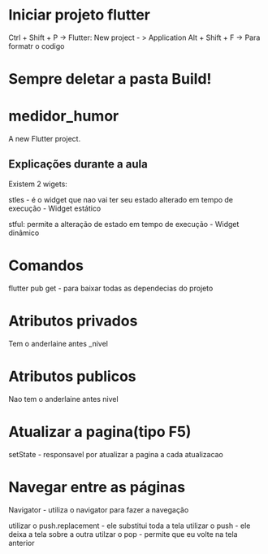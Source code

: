 # Iniciar projeto flutter
Ctrl + Shift + P -> Flutter: New project - > Application
Alt + Shift + F -> Para formatr o codigo

# Sempre deletar a pasta Build!

# medidor_humor

A new Flutter project.

## Explicações durante a aula

Existem 2 wigets:

stles - é o widget que nao vai ter seu estado alterado em tempo de execução - Widget estático

stful: permite a alteração de estado em tempo de execução - Widget dinâmico

# Comandos
flutter pub get - para baixar todas as dependecias do projeto

# Atributos privados
Tem o anderlaine antes
_nivel

# Atributos publicos
Nao tem o anderlaine antes
nivel 

# Atualizar a pagina(tipo F5)
setState - responsavel por atualizar a pagina a cada atualizacao

# Navegar entre as páginas

Navigator - utiliza o navigator para fazer a navegação

utilizar o push.replacement - ele substitui toda a tela
utilizar o push - ele deixa a tela sobre a outra
utilzar o pop - permite que eu volte na tela anterior